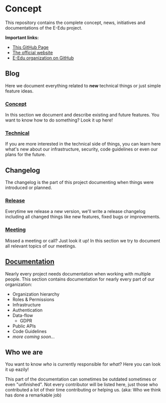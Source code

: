 # Concept

This repository contains the complete concept, news, initiatives and documentations of the E-Edu project.

**Important links:**
* [This GitHub Page](https://e-edu.github.io/concept/)
* [The official website](https://e-edu.the-morpheus.de/)
* [E-Edu organization on GitHub](https://github.com/E-Edu)

## Blog

Here we document everything related to **new** technical things or just simple feature ideas.

### [Concept](blog/conceptional/blog-conceptional.md)

In this section we document and describe existing and future features. You want to know how to do something? Look it up here!

### [Technical](blog/technical/technical-conceptional.md)

If you are more interested in the technical side of things, you can learn here what's new about our infrastructure, security, code guidelines or even our plans for the future.

## Changelog

The changelog is the part of this project documenting when things were introduced or planned.

### [Release](changelog/release/changelog-release.md)

Everytime we release a new version, we'll write a release changelog including all changed things like new features, fixed bugs or improvements.

### [Meeting](changelog/meeting/changelog-meeting.md)

Missed a meeting or call? Just look it up!
In this section we try to document all relevant topics of our meetings.

## [Documentation](documentation/dev/documentation.md)

Nearly every project needs documentation when working with multiple people.
This section contains documentation for nearly every part of our organization:

* Organization hierarchy
* Roles & Permissions
* Infrastructure
* Authentication
* Data-flow
  * GDPR
* Public APIs
* Code Guidelines
* _more coming soon..._

## Who we are

You want to know _who_ is currently responsible for _what_?
Here you can look it up eazily!

This part of the documentation can sometimes be outdated sometimes or even "unfinished". Not every contributor will be listed here, just those who contributed a lot of their time contributing or helping us. (aka: Who we think has done a remarkable job)
